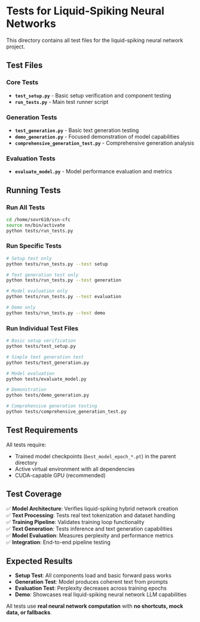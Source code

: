 # Tests for Liquid-Spiking Neural Networks

This directory contains all test files for the liquid-spiking neural network project.

## Test Files

### Core Tests
- **`test_setup.py`** - Basic setup verification and component testing
- **`run_tests.py`** - Main test runner script

### Generation Tests  
- **`test_generation.py`** - Basic text generation testing
- **`demo_generation.py`** - Focused demonstration of model capabilities
- **`comprehensive_generation_test.py`** - Comprehensive generation analysis

### Evaluation Tests
- **`evaluate_model.py`** - Model performance evaluation and metrics

## Running Tests

### Run All Tests
```bash
cd /home/sovr610/ssn-cfc
source nn/bin/activate
python tests/run_tests.py
```

### Run Specific Tests
```bash
# Setup test only
python tests/run_tests.py --test setup

# Text generation test only  
python tests/run_tests.py --test generation

# Model evaluation only
python tests/run_tests.py --test evaluation

# Demo only
python tests/run_tests.py --test demo
```

### Run Individual Test Files
```bash
# Basic setup verification
python tests/test_setup.py

# Simple text generation test
python tests/test_generation.py

# Model evaluation
python tests/evaluate_model.py

# Demonstration
python tests/demo_generation.py

# Comprehensive generation testing
python tests/comprehensive_generation_test.py
```

## Test Requirements

All tests require:
- Trained model checkpoints (`best_model_epoch_*.pt`) in the parent directory
- Active virtual environment with all dependencies
- CUDA-capable GPU (recommended)

## Test Coverage

✅ **Model Architecture**: Verifies liquid-spiking hybrid network creation  
✅ **Text Processing**: Tests real text tokenization and dataset handling  
✅ **Training Pipeline**: Validates training loop functionality  
✅ **Text Generation**: Tests inference and text generation capabilities  
✅ **Model Evaluation**: Measures perplexity and performance metrics  
✅ **Integration**: End-to-end pipeline testing  

## Expected Results

- **Setup Test**: All components load and basic forward pass works
- **Generation Test**: Model produces coherent text from prompts  
- **Evaluation Test**: Perplexity decreases across training epochs
- **Demo**: Showcases real liquid-spiking neural network LLM capabilities

All tests use **real neural network computation** with **no shortcuts, mock data, or fallbacks**.
